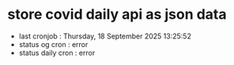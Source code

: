 # store covid daily api as json data

- last cronjob : Thursday, 18 September 2025 13:25:52
- status og cron : error
- status daily cron : error
      
      